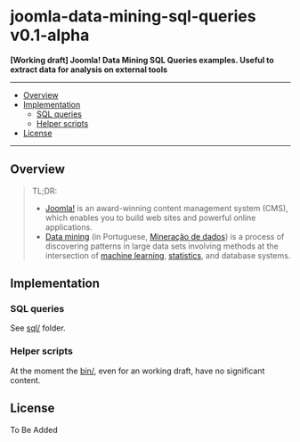 # joomla-data-mining-sql-queries v0.1-alpha
**[Working draft] Joomla! Data Mining SQL Queries examples. Useful to
extract data for analysis on external tools**

---

<!-- TOC depthFrom:2 -->

- [Overview](#overview)
- [Implementation](#implementation)
    - [SQL queries](#sql-queries)
    - [Helper scripts](#helper-scripts)
- [License](#license)

<!-- /TOC -->

---

## Overview

> TL;DR:
> 
> - [Joomla!](https://www.joomla.org/) is an award-winning content management system
  (CMS), which enables you to build web sites and powerful online applications.
> - [Data mining](https://en.wikipedia.org/wiki/Data_mining) (in Portuguese,
  [Mineração de dados](https://pt.wikipedia.org/wiki/Minera%C3%A7%C3%A3o_de_dados))
  is a process of discovering patterns in large data sets involving methods at
  the intersection of [machine learning](https://en.wikipedia.org/wiki/Machine_learning),
  [statistics](https://en.wikipedia.org/wiki/Statistics), and database systems.

## Implementation

### SQL queries

See [sql/](sql/) folder.

### Helper scripts

At the moment the [bin/](bin/), even for an working draft, have no
significant content.

## License

To Be Added